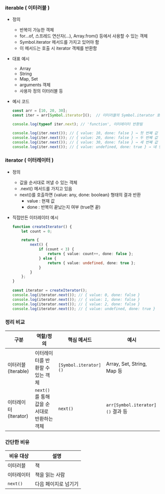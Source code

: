 ### iterable ( 이터러블 )
- 정의
  - 반복이 가능한 객체
  - for...of, 스프레드 연산자(...), Array.from() 등에서 사용할 수 있는 객체
  - Symbol.iterator 메서드를 가지고 있어야 함
  - 이 메서드는 호출 시 iterator 객체를 반환함


- 대표 예시
  - Array
  - String
  - Map, Set
  - arguments 객체
  - 사용자 정의 이터러블 등


- 예시 코드
  ```ts
  const arr = [10, 20, 30];
  const iter = arr[Symbol.iterator]();  // 이터러블의 Symbol.iterator 호출

  console.log(typeof iter.next); // 'function', 이터레이터 반환됨
  
  console.log(iter.next()); // { value: 10, done: false } → 첫 번째 값 반환
  console.log(iter.next()); // { value: 20, done: false } → 두 번째 값 반환
  console.log(iter.next()); // { value: 30, done: false } → 세 번째 값 반환
  console.log(iter.next()); // { value: undefined, done: true } → 네 번째 값 반환
  ```

### iterator ( 이터레이터 )
- 정의
  - 값을 순서대로 꺼낼 수 있는 객체
  - .next() 메서드를 가지고 있음
  - next()를 호출하면 {value: any, done: boolean} 형태의 결과 반환
    - value : 현재 값
    - done : 반복이 끝났는지 여부 (true면 끝)


- 직접만든 이터레이터 예시
  ```ts
  function createIterator() {
      let count = 0;
  
      return {
          next() {
              if (count < 3) {
                  return { value: count++, done: false };
              } else {
                  return { value: undefined, done: true };
              }
          }
      };
  }
    
  const iterator = createIterator();
  console.log(iterator.next()); // { value: 0, done: false }
  console.log(iterator.next()); // { value: 1, done: false }
  console.log(iterator.next()); // { value: 2, done: false }
  console.log(iterator.next()); // { value: undefined, done: true }
  ```

### 정리 비교
| 구분               | 역할/정의                                | 핵심 메서드            | 예시                               |
|------------------|---------------------------------------|---------------------|----------------------------------|
| 이터러블 (Iterable) | 이터레이터를 반환할 수 있는 객체              | `[Symbol.iterator]()` | Array, Set, String, Map 등      |
| 이터레이터 (Iterator) | `next()`를 통해 값을 순서대로 반환하는 객체 | `next()`             | `arr[Symbol.iterator]()` 결과 등 |


### 간단한 비유
| 비유 대상  | 설명             |
|---------|----------------|
| 이터러블   | 책              |
| 이터레이터 | 책을 읽는 사람      |
| `next()`  | 다음 페이지로 넘기기 |
